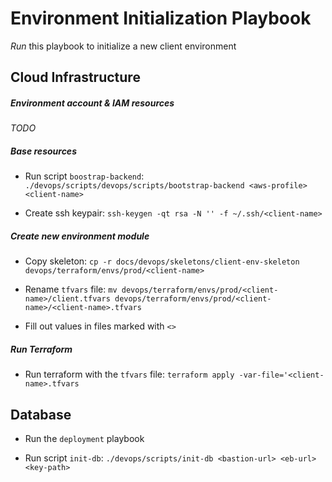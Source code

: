 # Environment Initialization Playbook

_Run_ this playbook to initialize a new client environment

## Cloud Infrastructure

##### Environment account & IAM resources

_TODO_

##### Base resources

- Run script `boostrap-backend`: `./devops/scripts/devops/scripts/bootstrap-backend <aws-profile> <client-name>`

- Create ssh keypair: `ssh-keygen -qt rsa -N '' -f ~/.ssh/<client-name>`
                      
##### Create new environment module

- Copy skeleton: `cp -r docs/devops/skeletons/client-env-skeleton devops/terraform/envs/prod/<client-name>`

- Rename `tfvars` file: `mv devops/terraform/envs/prod/<client-name>/client.tfvars devops/terraform/envs/prod/<client-name>/<client-name>.tfvars`

- Fill out values in files marked with `<>`

##### Run Terraform

- Run terraform with the `tfvars` file: `terraform apply -var-file='<client-name>.tfvars`

## Database

- Run the `deployment` playbook

- Run script `init-db`: `./devops/scripts/init-db <bastion-url> <eb-url> <key-path>`
